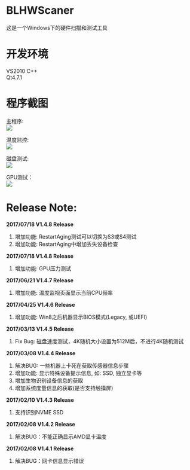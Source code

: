 # BLHWScaner
这是一个Windows下的硬件扫描和测试工具

# 开发环境 <br>
VS2010 C++ <br>
Qt4.7.1 <br>

# 程序截图 <br>
主程序: <br>
![](https://github.com/BurnellLiu/BLHWScaner/blob/master/ReadMeImg/main.PNG) <br>

温度监控: <br>
![](https://github.com/BurnellLiu/BLHWScaner/blob/master/ReadMeImg/temp.PNG) <br>

磁盘测试: <br>
![](https://github.com/BurnellLiu/BLHWScaner/blob/master/ReadMeImg/disktest.PNG) <br>

GPU测试： <br>
![](https://github.com/BurnellLiu/BLHWScaner/blob/master/ReadMeImg/gputest.PNG) <br>

# Release Note: <br>

**2017/07/18 V1.4.8 Release** <br>
1. 增加功能: RestartAging测试可以切换为S3或S4测试 <br>
2. 增加功能: RestartAging中增加丢失设备检查 <br>

**2017/07/18 V1.4.8 Release** <br>
1. 增加功能: GPU压力测试 <br>

**2017/06/21 V1.4.7 Release** <br>
1. 增加功能: 温度监视页面显示当前CPU频率 <br>

**2017/04/25 V1.4.6 Release** <br>
1. 增加功能: Win8之后机器显示BIOS模式(Legacy, 或UEFI) <br>

**2017/03/13 V1.4.5 Release** <br>
1. Fix Bug: 磁盘速度测试，4K随机大小设置为512M后，不进行4K随机测试 <br>

**2017/03/08 V1.4.4 Release** <br>
1. 解决BUG: 一些机器上卡死在获取传感器信息步骤 <br>
2. 增加功能: 显示特殊设备提示信息, 如: SSD, 独立显卡等 <br>
3. 增加生物识别设备信息的获取 <br>
4. 增加系统度量信息的获取(是否支持触摸屏) <br>

**2017/02/10 V1.4.3 Release** <br>
1. 支持识别NVME SSD <br>

**2017/02/08 V1.4.2 Release** <br>
1. 解决BUG：不能正确显示AMD显卡温度 <br>

**2017/02/08 V1.4.1 Release** <br>
1. 解决BUG：网卡信息显示错误 <br>

